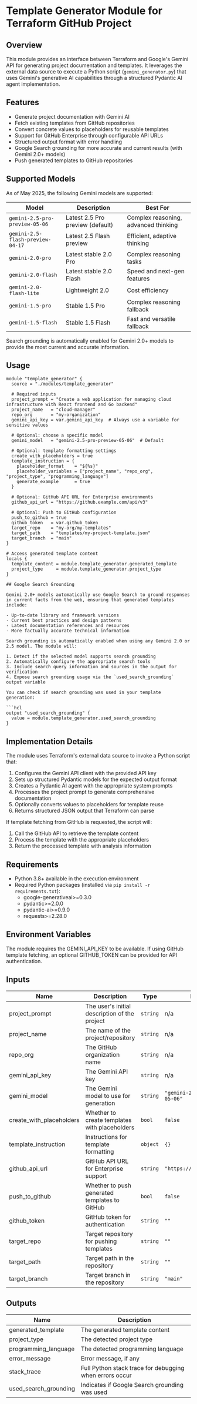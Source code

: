 # Template Generator Module for Terraform GitHub Project

## Overview

This module provides an interface between Terraform and Google's Gemini API for generating project documentation and templates. It leverages the external data source to execute a Python script (`gemini_generator.py`) that uses Gemini's generative AI capabilities through a structured Pydantic AI agent implementation.

## Features

- Generate project documentation with Gemini AI
- Fetch existing templates from GitHub repositories
- Convert concrete values to placeholders for reusable templates
- Support for GitHub Enterprise through configurable API URLs
- Structured output format with error handling
- Google Search grounding for more accurate and current results (with Gemini 2.0+ models)
- Push generated templates to GitHub repositories

## Supported Models

As of May 2025, the following Gemini models are supported:

| Model | Description | Best For |
|-------|-------------|----------|
| `gemini-2.5-pro-preview-05-06` | Latest 2.5 Pro preview (default) | Complex reasoning, advanced thinking |
| `gemini-2.5-flash-preview-04-17` | Latest 2.5 Flash preview | Efficient, adaptive thinking |
| `gemini-2.0-pro` | Latest stable 2.0 Pro | Complex reasoning tasks |
| `gemini-2.0-flash` | Latest stable 2.0 Flash | Speed and next-gen features |
| `gemini-2.0-flash-lite` | Lightweight 2.0 | Cost efficiency |
| `gemini-1.5-pro` | Stable 1.5 Pro | Complex reasoning fallback |
| `gemini-1.5-flash` | Stable 1.5 Flash | Fast and versatile fallback |

Search grounding is automatically enabled for Gemini 2.0+ models to provide the most current and accurate information.

## Usage

```hcl
module "template_generator" {
  source = "./modules/template_generator"

  # Required inputs
  project_prompt = "Create a web application for managing cloud infrastructure with React frontend and Go backend"
  project_name   = "cloud-manager"
  repo_org       = "my-organization"
  gemini_api_key = var.gemini_api_key  # Always use a variable for sensitive values
  
  # Optional: choose a specific model
  gemini_model   = "gemini-2.5-pro-preview-05-06"  # Default

  # Optional: template formatting settings
  create_with_placeholders = true
  template_instruction = {
    placeholder_format    = "${%s}"
    placeholder_variables = ["project_name", "repo_org", "project_type", "programming_language"]
    generate_example      = true
  }
  
  # Optional: GitHub API URL for Enterprise environments
  github_api_url = "https://github.example.com/api/v3"
  
  # Optional: Push to GitHub configuration
  push_to_github = true
  github_token   = var.github_token
  target_repo    = "my-org/my-templates"
  target_path    = "templates/my-project-template.json"
  target_branch  = "main"
}

# Access generated template content
locals {
  template_content = module.template_generator.generated_template
  project_type     = module.template_generator.project_type
}

## Google Search Grounding

Gemini 2.0+ models automatically use Google Search to ground responses in current facts from the web, ensuring that generated templates include:

- Up-to-date library and framework versions
- Current best practices and design patterns
- Latest documentation references and resources
- More factually accurate technical information

Search grounding is automatically enabled when using any Gemini 2.0 or 2.5 model. The module will:

1. Detect if the selected model supports search grounding
2. Automatically configure the appropriate search tools
3. Include search query information and sources in the output for verification
4. Expose search grounding usage via the `used_search_grounding` output variable

You can check if search grounding was used in your template generation:

```hcl
output "used_search_grounding" {
  value = module.template_generator.used_search_grounding
}
```

## Implementation Details

The module uses Terraform's external data source to invoke a Python script that:

1. Configures the Gemini API client with the provided API key
2. Sets up structured Pydantic models for the expected output format
3. Creates a Pydantic AI agent with the appropriate system prompts
4. Processes the project prompt to generate comprehensive documentation
5. Optionally converts values to placeholders for template reuse
6. Returns structured JSON output that Terraform can parse

If template fetching from GitHub is requested, the script will:
1. Call the GitHub API to retrieve the template content
2. Process the template with the appropriate placeholders
3. Return the processed template with analysis information

## Requirements

- Python 3.8+ available in the execution environment
- Required Python packages (installed via `pip install -r requirements.txt`):
  - google-generativeai>=0.3.0
  - pydantic>=2.0.0  
  - pydantic-ai>=0.9.0
  - requests>=2.28.0

## Environment Variables

The module requires the GEMINI_API_KEY to be available. If using GitHub template fetching, an optional GITHUB_TOKEN can be provided for API authentication.

## Inputs

| Name | Description | Type | Default | Required |
|------|-------------|------|---------|:--------:|
| project_prompt | The user's initial description of the project | `string` | n/a | yes |
| project_name | The name of the project/repository | `string` | n/a | yes |
| repo_org | The GitHub organization name | `string` | n/a | yes |
| gemini_api_key | The Gemini API key | `string` | n/a | yes |
| gemini_model | The Gemini model to use for generation | `string` | `"gemini-2.5-pro-preview-05-06"` | no |
| create_with_placeholders | Whether to create templates with placeholders | `bool` | `false` | no |
| template_instruction | Instructions for template formatting | `object` | `{}` | no |
| github_api_url | GitHub API URL for Enterprise support | `string` | `"https://api.github.com"` | no |
| push_to_github | Whether to push generated templates to GitHub | `bool` | `false` | no |
| github_token | GitHub token for authentication | `string` | `""` | no |
| target_repo | Target repository for pushing templates | `string` | `""` | no |
| target_path | Target path in the repository | `string` | `""` | no |
| target_branch | Target branch in the repository | `string` | `"main"` | no |

## Outputs

| Name | Description |
|------|-------------|
| generated_template | The generated template content |
| project_type | The detected project type |
| programming_language | The detected programming language |
| error_message | Error message, if any |
| stack_trace | Full Python stack trace for debugging when errors occur |
| used_search_grounding | Indicates if Google Search grounding was used |
